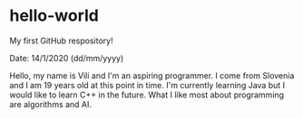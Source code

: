 # hello-world
My first GitHub respository!

Date: 14/1/2020 (dd/mm/yyyy)

Hello, my name is Vili and I'm an aspiring programmer.
I come from Slovenia and I am 19 years old at this point in time.
I'm currently learning Java but I would like to learn C++ in the future.
What I like most about programming are algorithms and AI.
